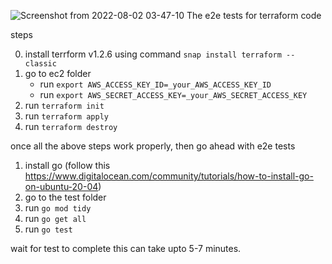 ![Screenshot from 2022-08-02 03-47-10](https://user-images.githubusercontent.com/40920645/182256318-c8f7ecc9-3c49-463d-bff1-bc37b5456c21.png)
The e2e tests for terraform code

steps

0. install terrform v1.2.6 using command `snap install terraform --classic`
1. go to ec2 folder
    -  run  `export AWS_ACCESS_KEY_ID=_your_AWS_ACCESS_KEY_ID`
    - run `export AWS_SECRET_ACCESS_KEY=_your_AWS_SECRET_ACCESS_KEY`
2. run `terraform init` 
3. run `terraform apply`
4. run `terraform destroy`




once all the above steps work properly, then go ahead with e2e tests

1. install go (follow this https://www.digitalocean.com/community/tutorials/how-to-install-go-on-ubuntu-20-04)
2. go to the test folder
3. run `go mod tidy`
4. run `go get all`
5. run `go test`

wait for test to complete this can take upto 5-7 minutes.

